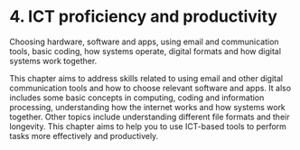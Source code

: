 # 4. ICT proficiency and productivity

Choosing hardware, software and apps, using email and communication tools, basic coding, how systems operate, digital formats and how digital systems work together.

This chapter aims to address skills related to using email and other digital communication tools and how to choose relevant software and apps. It also includes some basic concepts in computing, coding and information processing, understanding how the internet works and how systems work together. Other topics include understanding different file formats and their longevity. This chapter aims to help you to use ICT-based tools to perform tasks more effectively and productively.

